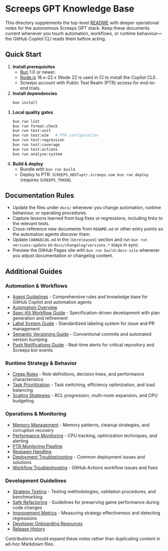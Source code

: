 # Screeps GPT Knowledge Base

This directory supplements the top-level [README](../README.md) with deeper operational notes for the autonomous Screeps GPT
stack. Keep these documents current whenever you touch automation, workflows, or runtime behaviour—the GitHub Copilot CLI reads
them before acting.

## Quick Start

1. **Install prerequisites**
   - [Bun](https://bun.sh) 1.0 or newer.
   - [Node.js](https://nodejs.org) 18.x–22.x (Node 22 is used in CI to install the Copilot CLI).
   - Screeps account with Public Test Realm (PTR) access for end-to-end trials.
2. **Install dependencies**
   ```bash
   bun install
   ```
3. **Local quality gates**
   ```bash
   bun run lint
   bun run format:check
   bun run test:unit
   bun run test:e2e   # PTR configuration
   bun run test:regression
   bun run test:coverage
   bun run test:actions
   bun run analyze:system
   ```
4. **Build & deploy**
   - Bundle with `bun run build`.
   - Deploy to PTR: `SCREEPS_HOST=ptr.screeps.com bun run deploy` (requires `SCREEPS_TOKEN`).

## Documentation Rules

- Update the files under `docs/` whenever you change automation, runtime behaviour, or operating procedures.
- Capture lessons learned from bug fixes or regressions, including links to the relevant tests.
- Cross-reference new documents from `README.md` or other entry points so the automation agents discover them.
- Update `CHANGELOG.md` in the `[Unreleased]` section and run `bun run versions:update` so `docs/changelog/versions.*` stays in sync.
- Preview the GitHub Pages site with `bun run build:docs-site` whenever you adjust documentation or changelog content.

## Additional Guides

### Automation & Workflows

- [Agent Guidelines](../AGENTS.md) - Comprehensive rules and knowledge base for GitHub Copilot and automation agents
- [Automation Overview](automation/overview.md)
- [Spec-Kit Workflow Guide](automation/spec-kit-workflow.md) - Specification-driven development with plan generation and refinement
- [Label System Guide](automation/label-system.md) - Standardized labeling system for issue and PR management
- [Semantic Versioning Guide](automation/semantic-versioning-guide.md) - Conventional commits and automated version bumping
- [Push Notifications Guide](automation/push-notifications.md) - Real-time alerts for critical repository and Screeps bot events

### Runtime Strategy & Behavior

- [Creep Roles](runtime/strategy/creep-roles.md) - Role definitions, decision trees, and performance characteristics
- [Task Prioritization](runtime/strategy/task-prioritization.md) - Task switching, efficiency optimization, and load balancing
- [Scaling Strategies](runtime/strategy/scaling-strategies.md) - RCL progression, multi-room expansion, and CPU budgeting

### Operations & Monitoring

- [Memory Management](runtime/operations/memory-management.md) - Memory patterns, cleanup strategies, and corruption recovery
- [Performance Monitoring](runtime/operations/performance-monitoring.md) - CPU tracking, optimization techniques, and alerting
- [PTR Monitoring Pipeline](operations/stats-monitoring.md)
- [Respawn Handling](operations/respawn-handling.md)
- [Deployment Troubleshooting](operations/deployment-troubleshooting.md) - Common deployment issues and solutions
- [Workflow Troubleshooting](operations/workflow-troubleshooting.md) - GitHub Actions workflow issues and fixes

### Development Guidelines

- [Strategy Testing](runtime/development/strategy-testing.md) - Testing methodologies, validation procedures, and benchmarking
- [Safe Refactoring](runtime/development/safe-refactoring.md) - Guidelines for preserving game performance during code changes
- [Improvement Metrics](runtime/development/improvement-metrics.md) - Measuring strategy effectiveness and detecting regressions
- [Developer Onboarding Resources](../DOCS.md)
- [Release History](changelog/versions.md)

Contributions should expand these notes rather than duplicating content in ad-hoc Markdown files.

```

```
